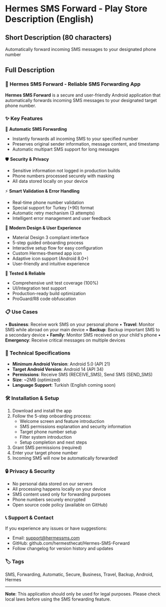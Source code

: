 # Hermes SMS Forward - Play Store Description (English)

## Short Description (80 characters)

Automatically forward incoming SMS messages to your designated phone number

## Full Description

### 📱 Hermes SMS Forward - Reliable SMS Forwarding App

**Hermes SMS Forward** is a secure and user-friendly Android application that automatically forwards incoming SMS messages to your designated target phone number.

### ✨ Key Features

🔄 **Automatic SMS Forwarding**

- Instantly forwards all incoming SMS to your specified number
- Preserves original sender information, message content, and timestamp
- Automatic multipart SMS support for long messages

🛡️ **Security & Privacy**

- Sensitive information not logged in production builds
- Phone numbers processed securely with masking
- All data stored locally on your device

⚡ **Smart Validation & Error Handling**

- Real-time phone number validation
- Special support for Turkey (+90) format
- Automatic retry mechanism (3 attempts)
- Intelligent error management and user feedback

🎨 **Modern Design & User Experience**

- Material Design 3 compliant interface
- 5-step guided onboarding process
- Interactive setup flow for easy configuration
- Custom Hermes-themed app icon
- Adaptive icon support (Android 8.0+)
- User-friendly and intuitive experience

🧪 **Tested & Reliable**

- Comprehensive unit test coverage (100%)
- UI/Integration test support
- Production-ready build optimization
- ProGuard/R8 code obfuscation

### 📋 Use Cases

• **Business**: Receive work SMS on your personal phone
• **Travel**: Monitor SMS while abroad on your main device
• **Backup**: Backup important SMS to a secondary device
• **Family**: Monitor SMS received on your child's phone
• **Emergency**: Receive critical messages on multiple devices

### 🔧 Technical Specifications

- **Minimum Android Version**: Android 5.0 (API 21)
- **Target Android Version**: Android 14 (API 34)
- **Permissions**: Receive SMS (RECEIVE_SMS), Send SMS (SEND_SMS)
- **Size**: ~2MB (optimized)
- **Language Support**: Turkish (English coming soon)

### 🛠️ Installation & Setup

1. Download and install the app
2. Follow the 5-step onboarding process:
   - Welcome screen and feature introduction
   - SMS permissions explanation and security information
   - Target phone number setup
   - Filter system introduction
   - Setup completion and next steps
3. Grant SMS permissions (required)
4. Enter your target phone number
5. Incoming SMS will now be automatically forwarded!

### 🔒 Privacy & Security

- No personal data stored on our servers
- All processing happens locally on your device
- SMS content used only for forwarding purposes
- Phone numbers securely encrypted
- Open source code policy (available on GitHub)

### 📞 Support & Contact

If you experience any issues or have suggestions:

- Email: <support@hermessms.com>
- GitHub: github.com/hermesthecat/Hermes-SMS-Forward
- Follow changelog for version history and updates

### 🏷️ Tags

SMS, Forwarding, Automatic, Secure, Business, Travel, Backup, Android, Hermes

---

**Note**: This application should only be used for legal purposes. Please check local laws before using the SMS forwarding feature.
